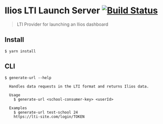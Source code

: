 # Ilios LTI Launch Server [![Build Status](https://travis-ci.org/ilios/lti-server.svg?branch=master)](https://travis-ci.org/ilios/lti-server)

> LTI Provider for launching an Ilios dashboard

## Install

```
$ yarn install
```

## CLI
```
$ generate-url --help

  Handles data requests in the LTI format and returns Ilios data.

  Usage
    $ generate-url <school-consumer-key> <userId>

  Examples
    $ generate-url test-school 24
    https://lti-site.com/login/TOKEN
```
